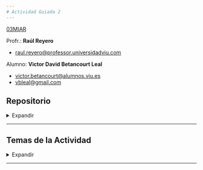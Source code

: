 ```yaml
---
# Actividad Guiada 2
---
```


[03MIAR](https://github.com/vbleal/03MIAR)


Profr.: **Raúl Reyero**

*  [raul.reyero@professor.universidadviu.com](raul.reyero@professor.universidadviu.com)


Alumno: **Victor David Betancourt Leal**

*  [victor.betancourt@alumnos.viu.es](victor.betancourt@alumnos.viu.es)
*  [vbleal@gmail.com](vbleal@gmail.com)


## Repositorio

<details>
    <summary> Expandir </summary>

*  📒 Notebook Colab: [https://drive.google.com/file/d/13Bb38y8v0Z61pJns4Ly1rlFfbaE6QaRL/view?usp=sharing](https://drive.google.com/file/d/13Bb38y8v0Z61pJns4Ly1rlFfbaE6QaRL/view?usp=sharing)

*  🚀 Repositorio GitHub: [https://github.com/vbleal/03MIAR/tree/main/AG2](https://github.com/vbleal/03MIAR/tree/main/AG2)


![]()

</details>

----------------


## Temas de la Actividad

<details>
    <summary> Expandir </summary>

- Programación Dinámica
- Ramificación y Poda vs Algoritmo de Fuerza Bruta
- Descenso del Gradiente y Optimización
  


</details>

----------------










